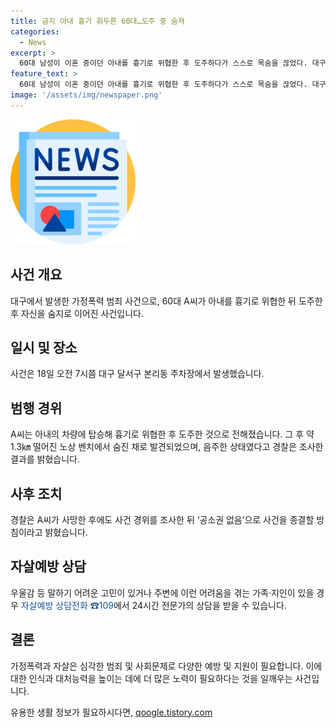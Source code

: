 ```yaml
---
title: 금지 아내 흉기 휘두른 60대…도주 중 숨져
categories:
  - News
excerpt: >
  60대 남성이 이혼 중이던 아내를 흉기로 위협한 후 도주하다가 스스로 목숨을 끊었다. 대구 성서경찰서는 A씨가 도주한 후 약 1.3㎞ 떨어진 곳에서 숨진 채 발견됐으며, 음주가 의심된다고 밝혔다. 경찰은 A씨의 사망으로 사건을 종결할 예정이고, 우울감 등 고민을 겪는 이들은 자살예방 상담전화 ☎109로 상담을 받을 수 있다.
feature_text: >
  60대 남성이 이혼 중이던 아내를 흉기로 위협한 후 도주하다가 스스로 목숨을 끊었다. 대구 성서경찰서는 A씨가 도주한 후 약 1.3㎞ 떨어진 곳에서 숨진 채 발견됐으며, 음주가 의심된다고 밝혔다. 경찰은 A씨의 사망으로 사건을 종결할 예정이고, 우울감 등 고민을 겪는 이들은 자살예방 상담전화 ☎109로 상담을 받을 수 있다.
image: '/assets/img/newspaper.png'
---
```


<p><img src="/assets/img/newspaper.png" alt="kimp 속보" /></p>

<h2 data-ke-size="size26">사건 개요</h2>

<p data-ke-size="size16">대구에서 발생한 가정폭력 범죄 사건으로, 60대 A씨가 아내를 흉기로 위협한 뒤 도주한 후 자신을 숨지로 이어진 사건입니다.</p>

<h2 data-ke-size="size26">일시 및 장소</h2>

<p data-ke-size="size16">사건은 18일 오전 7시쯤 대구 달서구 본리동 주차장에서 발생했습니다.</p>

<h2 data-ke-size="size26">범행 경위</h2>

<p data-ke-size="size16">A씨는 아내의 차량에 탑승해 흉기로 위협한 후 도주한 것으로 전해졌습니다. 그 후 약 1.3㎞ 떨어진 노상 벤치에서 숨진 채로 발견되었으며, 음주한 상태였다고 경찰은 조사한 결과를 밝혔습니다.</p>

<h2 data-ke-size="size26">사후 조치</h2>

<p data-ke-size="size16">경찰은 A씨가 사망한 후에도 사건 경위를 조사한 뒤 ‘공소권 없음’으로 사건을 종결할 방침이라고 밝혔습니다.</p>

<h2 data-ke-size="size26">자살예방 상담</h2>

<p data-ke-size="size16">우울감 등 말하기 어려운 고민이 있거나 주변에 이런 어려움을 겪는 가족·지인이 있을 경우 <span style="color: #1a5490;">자살예방 상담전화 ☎109</span>에서 24시간 전문가의 상담을 받을 수 있습니다.</p>

<h2 data-ke-size="size26">결론</h2>

<p data-ke-size="size16">가정폭력과 자살은 심각한 범죄 및 사회문제로 다양한 예방 및 지원이 필요합니다. 이에 대한 인식과 대처능력을 높이는 데에 더 많은 노력이 필요하다는 것을 일깨우는 사건입니다.</p>
유용한 생활 정보가 필요하시다면, <a href="https://qoogle.tistory.com" rel="dofollow">qoogle.tistory.com</a>


